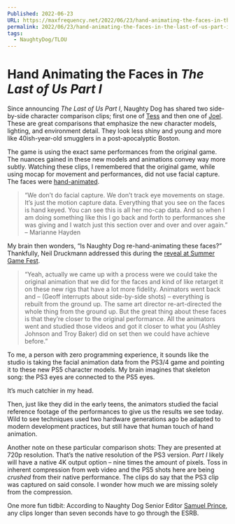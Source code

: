 ```yaml
---
Published: 2022-06-23
URL: https://maxfrequency.net/2022/06/23/hand-animating-the-faces-in-the-last-of-us-part-i/
permalink: 2022/06/23/hand-animating-the-faces-in-the-last-of-us-part-i/
tags:
  - NaughtyDog/TLOU
---
```

# Hand Animating the Faces in *The Last of Us Part I*

Since announcing *The Last of Us Part I*, Naughty Dog has shared two side-by-side character comparison clips; first one of [Tess](https://twitter.com/Naughty_Dog/status/1536854906056822785) and then one of [Joel](https://twitter.com/Naughty_Dog/status/1538891970084577282). These are great comparisons that emphasize the new character models, lighting, and environment detail. They look less shiny and young and more like 40ish-year-old smugglers in a post-apocalyptic Boston.

The game is using the exact same performances from the original game. The nuances gained in these new models and animations convey way more subtly. Watching these clips, I remembered that the original game, while using mocap for movement and performances, did not use facial capture. The faces were [hand-animated](https://youtube.com/watch?v=yH5MgEbBOps&t=2197).

> “We don’t do facial capture. We don’t track eye movements on stage. It’s just the motion capture data. Everything that you see on the faces is hand keyed. You can see this is all her mo-cap data. And so when I am doing something like this I go back and forth to performances she was giving and I watch just this section over and over and over again.” – Marianne Hayden

My brain then wonders, “Is Naughty Dog re-hand-animating these faces?” Thankfully, Neil Druckmann addressed this during the [reveal at Summer Game Fest](https://youtube.com/watch?v=oJT5vrs14ow&t=140).

> “Yeah, actually we came up with a process were we could take the original animation that we did for the faces and kind of like retarget it on these new rigs that have a lot more fidelity. Animators went back and – (Geoff interrupts about side-by-side shots) – everything is rebuilt from the ground up. The same art director re-art-directed the whole thing from the ground up. But the great thing about these faces is that they’re closer to the original performance. All the animators went and studied those videos and got it closer to what you (Ashley Johnson and Troy Baker) did on set then we could have achieve before.”

To me, a person with zero programming experience, it sounds like the studio is taking the facial animation data from the PS3/4 game and pointing it to these new PS5 character models. My brain imagines that skeleton song: the PS3 eyes are connected to the PS5 eyes.

It’s much catchier in my head.

Then, just like they did in the early teens, the animators studied the facial reference footage of the performances to give us the results we see today. Wild to see techniques used two hardware generations ago be adapted to modern development practices, but still have that human touch of hand animation.

Another note on these particular comparison shots: They are presented at 720p resolution. That’s the native resolution of the PS3 version. *Part I* likely will have a native 4K output option – nine times the amount of pixels. Toss in inherent compression from web video and the PS5 shots here are being *crushed* from their native performance. The clips do say that the PS3 clip was captured on said console. I wonder how much we are missing solely from the compression.

One more fun tidbit: According to Naughty Dog Senior Editor [Samuel Prince](https://twitter.com/Samuel_Prince/status/1539639910860087297), any clips longer than seven seconds have to go through the ESRB.
